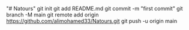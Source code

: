 "# Natours"  git init git add README.md git commit -m "first commit" git branch -M main git remote add origin https://github.com/alimohamed33/Natours.git git push -u origin main
